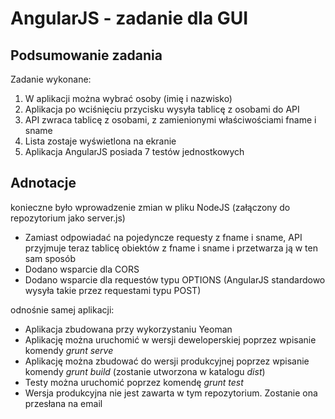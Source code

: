# AngularJS - zadanie dla GUI

## Podsumowanie zadania

Zadanie wykonane:

1. W aplikacji można wybrać osoby (imię i nazwisko)
2. Aplikacja po wciśnięciu przycisku wysyła tablicę z osobami do API
3. API zwraca tablicę z osobami, z zamienionymi właściwościami fname i sname
4. Lista zostaje wyświetlona na ekranie
5. Aplikacja AngularJS posiada 7 testów jednostkowych

## Adnotacje

konieczne było wprowadzenie zmian w pliku NodeJS (załączony do repozytorium jako server.js)

* Zamiast odpowiadać na pojedyncze requesty z fname i sname, API przyjmuje teraz tablicę obiektów z fname i sname i przetwarza ją w ten sam sposób
* Dodano wsparcie dla CORS
* Dodano wsparcie dla requestów typu OPTIONS (AngularJS standardowo wysyła takie przez requestami typu POST)

odnośnie samej aplikacji:
* Aplikacja zbudowana przy wykorzystaniu Yeoman
* Aplikację można uruchomić w wersji deweloperskiej poprzez wpisanie komendy *grunt serve*
* Aplikację można zbudować do wersji produkcyjnej poprzez wpisanie komendy *grunt build* (zostanie utworzona w katalogu *dist*)
* Testy można uruchomić poprzez komendę *grunt test*
* Wersja produkcyjna nie jest zawarta w tym repozytorium. Zostanie ona przesłana na email
